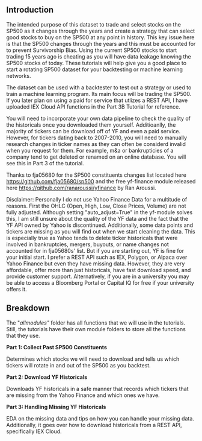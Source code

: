 ## Introduction

The intended purpose of this dataset to trade and select stocks on the SP500 as it changes through the years and create a strategy that can select good stocks to buy on the SP500 at any point in history. This key issue here is that the SP500 changes through the years and this must be accounted for to prevent Survivorship Bias. Using the current SP500 stocks to start trading 15 years ago is cheating as you will have data leakage knowing the SP500 stocks of today. These tutorials will help give you a good place to start a rotating SP500 dataset for your backtesting or machine learning networks.

The dataset can be used with a backtester to test out a strategy or used to train a machine learning program. Its main focus will be trading the SP500. If you later plan on using a paid for service that utlizes a REST API, I have uploaded IEX Cloud API functions in the Part 3B Tutorial for reference.

You will need to incorporate your own data pipeline to check the quality of the historicals once you downloaded them yourself. Additioanlly, the majority of tickers can be download off of YF and even a paid service. However, for tickers dating back to 2007-2010, you will need to manually research changes in ticker names as they can often be considerd invalid when you request for them. For example, m&a or bankrupticies of a company tend to get deleted or renamed on an online database. You will see this in Part 3 of the tutorial.

Thanks to fja05680 for the SP500 constituents changes list located here https://github.com/fja05680/sp500 and the free yf-finance module released here https://github.com/ranaroussi/yfinance by Ran Aroussi.

Disclaimer: Personally I do not use Yahoo Finance Data for a multitude of reasons. First the OHLC (Open, High, Low, Close Prices, Volume) are not fully adjusted. Although setting "auto_adjust=True" in the yf-module solves this, I am still unsure about the quality of the YF data and the fact that the YF API owned by Yahoo is discontinued. Additionally, some data points and tickers are missing as you will find out when we start cleaning the data. This is especially true as Yahoo tends to delete ticker historicals that were involved in bankruptcies, mergers, buyouts, or name changes not accounted for in fja05680s' list. But if you are starting out, YF is fine for your initial start. I prefer a REST API such as IEX, Polygon, or Alpaca over Yahoo Finance but even they have missing data. However, they are very affordable, offer more than just historicals, have fast download speed, and provide customer support. Alternatively, if you are in a university you may be able to access a Bloomberg Portal or Capital IQ for free if your university offers it.

## Breakdown

The "*allmodules"* folder has all functions that we will use in the tutorials. Still, the tutorials have their own module folders to store all the functions that they use.

**Part 1: Collect Past SP500 Constituents**

Determines which stocks we will need to download and tells us which tickers will rotate in and out of the SP500 as you backtest.

**Part 2: Download YF Historicals**

Downloads YF historicals in a safe manner that records which tickers that are missing from the Yahoo Finance and which ones we have.

**Part 3: Handling Missing YF Historicals**

EDA on the missing data and tips on how you can handle your missing data. Additionally, it goes over how to download historicals from a REST API, specifically IEX Cloud.
